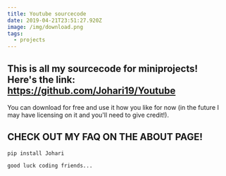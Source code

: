 ```yaml
---
title: Youtube sourcecode
date: 2019-04-21T23:51:27.920Z
image: /img/download.png
tags:
  - projects
---
```

## This is all my sourcecode for miniprojects! Here's the link: <https://github.com/Johari19/Youtube>

You can download for free and use it how you like for now (in the future I may have licensing on it and you'll need to give credit!).

## CHECK OUT MY FAQ ON THE ABOUT PAGE!

`pip install Johari`

`good luck coding friends...`
